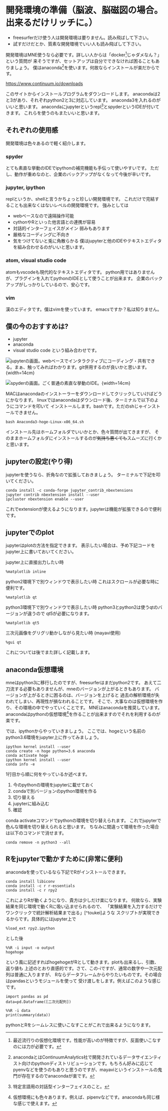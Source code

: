 
# 開発環境の準備（脳波、脳磁図の場合。出来るだけリッチに。）
- freesurferだけ使う人は開発環境は要りません。読み飛ばして下さい。
- 試すだけだとか、質素な開発環境でいい人も読み飛ばして下さい。

開発環境はMNE使うなら必要です。詳しい人からは「docker[^docker]じゃダメなん？」という質問が
来そうですが、セットアップは自分でできなければ困ることもありましょう。
僕はanaconda[^conda]を使います。何故ならインストールが楽だからです。

[^docker]:最近流行りの仮想化環境です。性能が高いのが特徴ですが、反面使いこなすのには力が必要です。

[^conda]:anacondaとはContinuumAnalytics社で開発されているデータサイエンティスト向けのpythonディストリビューションです。もちろん好みに応じてpyenvなどを使うのもありと思うのですが、mayaviというインストールの鬼門が存在するのでanacondaが楽です。

https://www.continuum.io/downloads

このサイトからインストールプログラムをダウンロードします。
anacondaは2と3があり、それぞれpython2と3に対応しています。
anaconda3を入れるのがいいと思います。
anacondaにjupyterというrepl[^repl]とspyderというIDEが付いてきます。
これらを使うのもまたいいと思います。

[^repl]:特定言語用の対話型インターフェイスのこと。
[^ide]:統合開発環境のこと。

## それぞれの使用感
開発環境は色々あるので軽く紹介します。

### spyder
とても素直な挙動のIDEでipythonの補完機能も手伝って使いやすいです。
ただし、動作が重めなのと、企業のバックアップがなくなって今後が辛いです。

### jupyter, ipython
replというか、shellと言うかちょっと珍しい開発環境です。
これだけで完結することも出来なくはないレベルの開発環境です。
強みとしては
- webベースなので遠隔操作可能
- cythonやRといった他言語との連携が容易
- 対話的インターフェイスがメイン
弱みもあります
- 厳格なコーディングに不向き
- 気をつけてないと兎に角散らかる
僕はjupyterと他のIDEやテキストエディタを組み合わせるのがいいと思います。

### atom, visual studio code
atomもvscodeも現代的なテキストエディタです。
python用ではありませんが、プラグインを入れてpythonのIDEとして使うことが出来ます。
企業のバックアップがしっかりしているので、安心です。

### vim
漢のエディタです。僕はvimを使っています。
emacsですか？私は知りません。

## 僕の今のおすすめは?
- jupyter
- anaconda
- visual studio code
という組み合わせです。


![jupyterの画面。webベースでインタラクティブにコーディング・共有できる。まぁ、触ってみればわかります。git併用するのが良いかと思います。](img/jupyter.jpg){width=14cm}

![spyderの画面。ごく普通の素直な挙動のIDE。](img/spyder.jpg){width=14cm}

[^kirikae]: 僕がjupyterを推す他の理由としては遠隔操作が簡単であること、有名なスクリプト言語の殆どに対応している事が挙げられます。

MACはanacondaのインストーラーをダウンロードしてクリックしていけばどうにかなります。
linuxではanacondaはダウンロード後、ターミナルで以下のようにコマンドを叩いて
インストールします。bashです。ただのshじゃインストールできません。

```{frame=single}
bash Anaconda3-hoge-Linux-x86_64.sh
```

インストール先はホームフォルダでいいかとか、色々質問が出てきますが、
そのままホームフォルダにインストールするのが~~気持ち悪くても~~スムーズに行くかと思います。

## jupyterの設定(やり得)
jupyterを使うなら、折角なので拡張しておきましょう。
ターミナルで下記を叩いてください。

```{frame=single}
conda install -c conda-forge jupyter_contrib_nbextensions
jupyter contrib nbextension install --user
ipcluster nbextension enable --user
```

これでextensionが使えるようになります。jupyterは機能が拡張できるので便利です。

## jupyterでのplot

jupyterはplotの方法を指定できます。
表示したい場合は、予め下記コードをjupyter上に書いておいてください。

jupyter上に直接出力したい時
```{frame=single}
%matplotlib inline
```

python2環境下で別ウィンドウで表示したい時
これはスクロールが必要な時に便利です。
```{frame=single}
%matplotlib qt
```

python3環境下で別ウィンドウで表示したい時
python3とpython2は使うqtのバージョンが違うので
qt5が必要になります。
```{frame=single}
%matplotlib qt5
```

三次元画像をグリグリ動かしながら見たい時
(mayavi使用)
```{frame=single}
%gui qt
```
これについては後でまた詳しく記載します。

## anaconda仮想環境

mneはpython3に移行したのですが、freesurferはまだpython2です。
あえて二刀流する必要もありませんが、mneのバージョンが上がるときもあります。
バージョンが上がるときに困るのは、バージョンを上げると
過去の解析環境が失われてしまい、再現性が損なわれることです。
そこで、大事なのは仮想環境を作り、その環境の中でやっていくことです。
MNEはanacondaを推奨しています。
anacondaはpythonの仮想環境[^kasou]を作ることが出来ますのでそれを利用するのが楽です。

[^kasou]:仮想環境にも色々あります。例えば、pipenvなどです。anacondaも同じ様な感じで使えます。

では、ipythonからやっていきましょう。
ここでは、hogeという名前のpython3.6環境をjupyter上に作ってみましょう。

```{frame=single}
ipython kernel install --user
conda create -n hoge python=3.6 anaconda
conda activate hoge
ipython kernel install --user
conda info -e
```
1行目から順に何をやっているか述べます。

1. 今のpythonの環境をjupyterに載せておく
1. condaで別バージョンのpython環境を作る
1. 切り替える
1. jupyterに組み込む
1. 確認

conda activateコマンドでpythonの環境を切り替えられます。
これでjupyterで色んな環境を切り替えられると思います。
ちなみに間違って環境を作った場合は以下のコマンドで消せます。

```{frame=single}
conda remove -n python3 --all
```

## Rをjupyterで動かすために(非常に便利)

anacondaを使っているなら下記でRがインストールできます。
```{frame=single}
conda install libiconv
conda install -c r r-essentials
conda install -c r rpy2
```

これによりRが動くようになり、貴方は少しだけ楽になります。
何故なら、実験結果を同じ環境で動くRに吸い込ませられるので、
「実験結果を入力するだけでワンクリックで統計解析結果まで出る」[^toukei]ような
スクリプトが実現できるからです。具体的にはjupyter上で
```{frame=single}
%load_ext rpy2.ipython
```

とした後
```{frame=single}
%%R -i input -o output
hogehoge
```

という風に記述すればhogehogeがRとして動きます。plotも出来るし、引数、返り値も
上述のとおり直感的です。さて、この-iですが、通常の数字や一次元配列は普通に入りますが、
Rならデータフレームからやりたいものです。その場合はpandasというモジュールを使って
受け渡しをします。例えばこのような感じです。

```{frame=single}
import pandas as pd
data=pd.Dataframe([二次元配列])
```

```{frame=single}
%%R -i data
print(summary(data))
```

pythonとRをシームレスに使いこなすことがこれで出来るようになります。
